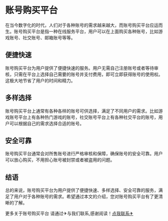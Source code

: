 # 账号购买平台

在当今数字化的时代，人们对于各种账号的需求越来越大，而账号购买平台应运而生。账号购买平台是指一种在线服务平台，用户可以在上面购买各种账号，比如游戏账号、社交账号、邮箱账号等等。

## 便捷快速

账号购买平台为用户提供了便捷快速的服务。用户无需自己注册账号或者等待审核，只需在平台上选择自己需要的账号并支付费用，即可立即获得账号的使用权。这极大地节省了用户的时间和精力。

## 多样选择

账号购买平台上通常有各种各样的账号可供选择，满足了不同用户的需求。比如游戏账号平台上有各种热门游戏的账号，社交账号平台上有各种社交平台的账号，用户可以根据自己的需求选择合适的账号。

## 安全可靠

账号购买平台通常会对所售账号进行严格审核和保障，确保账号的安全可靠。用户可以放心购买，不用担心账号被封禁或者被盗用的问题。

## 结语

总的来说，账号购买平台为用户提供了便捷快速、多样选择、安全可靠的服务，满足了用户对于各种账号的需求。希望通过本文的介绍，您对账号购买平台有了更清晰的了解。

更多关于账号购买平台 请通过✈与我们联系,感谢阅读！[点我联系✈](https://www.k02.cc)